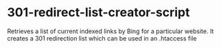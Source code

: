 301-redirect-list-creator-script
================================

Retrieves a list of current indexed links by Bing for a particular website. It creates a 301 redirection list which can be used in an .htaccess file